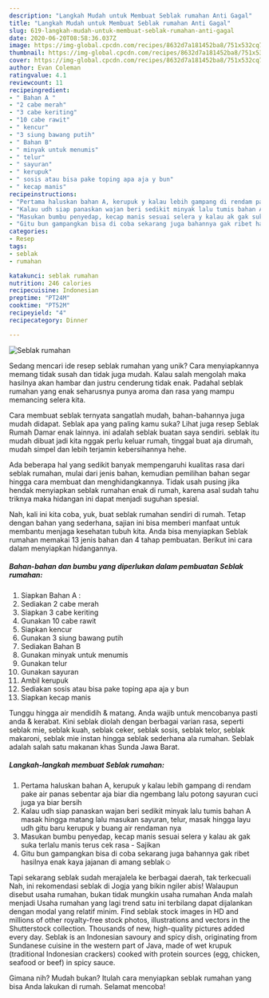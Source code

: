 ```yaml
---
description: "Langkah Mudah untuk Membuat Seblak rumahan Anti Gagal"
title: "Langkah Mudah untuk Membuat Seblak rumahan Anti Gagal"
slug: 619-langkah-mudah-untuk-membuat-seblak-rumahan-anti-gagal
date: 2020-06-20T08:58:36.037Z
image: https://img-global.cpcdn.com/recipes/8632d7a181452ba8/751x532cq70/seblak-rumahan-foto-resep-utama.jpg
thumbnail: https://img-global.cpcdn.com/recipes/8632d7a181452ba8/751x532cq70/seblak-rumahan-foto-resep-utama.jpg
cover: https://img-global.cpcdn.com/recipes/8632d7a181452ba8/751x532cq70/seblak-rumahan-foto-resep-utama.jpg
author: Evan Coleman
ratingvalue: 4.1
reviewcount: 11
recipeingredient:
- " Bahan A "
- "2 cabe merah"
- "3 cabe keriting"
- "10 cabe rawit"
- " kencur"
- "3 siung bawang putih"
- " Bahan B"
- " minyak untuk menumis"
- " telur"
- " sayuran"
- " kerupuk"
- " sosis atau bisa pake toping apa aja y bun"
- " kecap manis"
recipeinstructions:
- "Pertama haluskan bahan A, kerupuk y kalau lebih gampang di rendam pake air panas sebentar aja biar dia ngembang lalu potong sayuran cuci juga ya biar bersih"
- "Kalau udh siap panaskan wajan beri sedikit minyak lalu tumis bahan A masak hingga matang lalu masukan sayuran, telur, masak hingga layu udh gitu baru kerupuk y buang air rendaman nya"
- "Masukan bumbu penyedap, kecap manis sesuai selera y kalau ak gak suka terlalu manis terus cek rasa  Sajikan"
- "Gitu bun gampangkan bisa di coba sekarang juga bahannya gak ribet hasilnya enak kaya jajanan di amang seblak☺"
categories:
- Resep
tags:
- seblak
- rumahan

katakunci: seblak rumahan 
nutrition: 246 calories
recipecuisine: Indonesian
preptime: "PT24M"
cooktime: "PT52M"
recipeyield: "4"
recipecategory: Dinner

---
```



![Seblak rumahan](https://img-global.cpcdn.com/recipes/8632d7a181452ba8/751x532cq70/seblak-rumahan-foto-resep-utama.jpg)

Sedang mencari ide resep seblak rumahan yang unik? Cara menyiapkannya memang tidak susah dan tidak juga mudah. Kalau salah mengolah maka hasilnya akan hambar dan justru cenderung tidak enak. Padahal seblak rumahan yang enak seharusnya punya aroma dan rasa yang mampu memancing selera kita.

Cara membuat seblak ternyata sangatlah mudah, bahan-bahannya juga mudah didapat. Seblak apa yang paling kamu suka? Lihat juga resep Seblak Rumah Damar enak lainnya. ini adalah seblak buatan saya sendiri. seblak itu mudah dibuat jadi kita nggak perlu keluar rumah, tinggal buat aja dirumah, mudah simpel dan lebih terjamin kebersihannya hehe.

Ada beberapa hal yang sedikit banyak mempengaruhi kualitas rasa dari seblak rumahan, mulai dari jenis bahan, kemudian pemilihan bahan segar hingga cara membuat dan menghidangkannya. Tidak usah pusing jika hendak menyiapkan seblak rumahan enak di rumah, karena asal sudah tahu triknya maka hidangan ini dapat menjadi suguhan spesial.


Nah, kali ini kita coba, yuk, buat seblak rumahan sendiri di rumah. Tetap dengan bahan yang sederhana, sajian ini bisa memberi manfaat untuk membantu menjaga kesehatan tubuh kita. Anda bisa menyiapkan Seblak rumahan memakai 13 jenis bahan dan 4 tahap pembuatan. Berikut ini cara dalam menyiapkan hidangannya.

<!--inarticleads1-->

##### Bahan-bahan dan bumbu yang diperlukan dalam pembuatan Seblak rumahan:

1. Siapkan  Bahan A :
1. Sediakan 2 cabe merah
1. Siapkan 3 cabe keriting
1. Gunakan 10 cabe rawit
1. Siapkan  kencur
1. Gunakan 3 siung bawang putih
1. Sediakan  Bahan B
1. Gunakan  minyak untuk menumis
1. Gunakan  telur
1. Gunakan  sayuran
1. Ambil  kerupuk
1. Sediakan  sosis atau bisa pake toping apa aja y bun
1. Siapkan  kecap manis


Tunggu hingga air mendidih &amp; matang. Anda wajib untuk mencobanya pasti anda &amp; kerabat. Kini seblak diolah dengan berbagai varian rasa, seperti seblak mie, seblak kuah, seblak ceker, seblak sosis, seblak telor, seblak makaroni, seblak mie instan hingga seblak sederhana ala rumahan. Seblak adalah salah satu makanan khas Sunda Jawa Barat. 

<!--inarticleads2-->

##### Langkah-langkah membuat Seblak rumahan:

1. Pertama haluskan bahan A, kerupuk y kalau lebih gampang di rendam pake air panas sebentar aja biar dia ngembang lalu potong sayuran cuci juga ya biar bersih
1. Kalau udh siap panaskan wajan beri sedikit minyak lalu tumis bahan A masak hingga matang lalu masukan sayuran, telur, masak hingga layu udh gitu baru kerupuk y buang air rendaman nya
1. Masukan bumbu penyedap, kecap manis sesuai selera y kalau ak gak suka terlalu manis terus cek rasa  - Sajikan
1. Gitu bun gampangkan bisa di coba sekarang juga bahannya gak ribet hasilnya enak kaya jajanan di amang seblak☺


Tapi sekarang seblak sudah merajalela ke berbagai daerah, tak terkecuali Nah, ini rekomendasi seblak di Jogja yang bikin ngiler abis! Walaupun disebut usaha rumahan, bukan tidak mungkin usaha rumahan Anda malah menjadi Usaha rumahan yang lagi trend satu ini terbilang dapat dijalankan dengan modal yang relatif minim. Find seblak stock images in HD and millions of other royalty-free stock photos, illustrations and vectors in the Shutterstock collection. Thousands of new, high-quality pictures added every day. Seblak is an Indonesian savoury and spicy dish, originating from Sundanese cuisine in the western part of Java, made of wet krupuk (traditional Indonesian crackers) cooked with protein sources (egg, chicken, seafood or beef) in spicy sauce. 

Gimana nih? Mudah bukan? Itulah cara menyiapkan seblak rumahan yang bisa Anda lakukan di rumah. Selamat mencoba!
